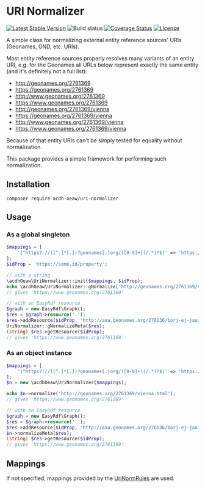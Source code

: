 # URI Normalizer

[![Latest Stable Version](https://poser.pugx.org/acdh-oeaw/uri-normalizer/v/stable)](https://packagist.org/packages/acdh-oeaw/uri-normalizer)
![Build status](https://github.com/acdh-oeaw/uriNormalizer/workflows/phpunit/badge.svg?branch=master)
[![Coverage Status](https://coveralls.io/repos/github/acdh-oeaw/uriNormalizer/badge.svg?branch=master)](https://coveralls.io/github/acdh-oeaw/uriNormalizer?branch=master)
[![License](https://poser.pugx.org/acdh-oeaw/uri-normalizer/license)](https://packagist.org/packages/acdh-oeaw/uri-normalizer)

A simple class for normalizing external entity reference sources' URIs (Geonames, GND, etc. URIs).

Most entity reference sources properly resolves many variants of an entity URI, e.g. for the Geonames 
all URLs below represent exactly the same entity (and it's definitely not a full list):

* http://geonames.org/2761369
* https://geonames.org/2761369
* http://www.geonames.org/2761369
* https://www.geonames.org/2761369
* http://geonames.org/2761369/vienna
* https://geonames.org/2761369/vienna
* http://www.geonames.org/2761369/vienna
* https://www.geonames.org/2761369/vienna

Because of that entity URIs can't be simply tested for equality without normalization.

This package provides a simple framework for performing such normalization.

## Installation

```
composer require acdh-oeaw/uri-normalizer
```

## Usage

### As a global singleton

```php
$mappings = [
    '|^https?://([^.]*[.])?geonames[.]org/([0-9]+)(/.*)?$|' => 'https://www.geonames.org/\2'
];
$idProp = 'https://some.id/property';

// with a string
\acdhOeaw\UriNormalizer::init($mappings, $idProp);
echo \acdhOeaw\UriNormalizer::gNormalize('http://geonames.org/2761369/vienna.html');
// gives 'https://www.geonames.org/2761369'

// with an EasyRdf resource
$graph = new EasyRdf\Graph();
$res = $graph->resource('.');
$res->addResource($idProp, 'http://aaa.geonames.org/276136/borj-ej-jaaiyat.html');
UriNormalizer::gNormalizeMeta($res);
(string) $res->getResource($idProp);
// gives 'https://www.geonames.org/2761369'
```
### As an object instance

```php
$mappings = [
    '|^https?://([^.]*[.])?geonames[.]org/([0-9]+)(/.*)?$|' => 'https://www.geonames.org/\2'
];
$n = new \acdhOeaw\UriNormalizer($mappings);

echo $n->normalize('http://geonames.org/2761369/vienna.html');
// gives 'https://www.geonames.org/2761369'

// with an EasyRdf resource
$graph = new EasyRdf\Graph();
$res = $graph->resource('.');
$res->addResource($idProp, 'http://aaa.geonames.org/276136/borj-ej-jaaiyat.html');
$n->normalizeMeta($res);
(string) $res->getResource($idProp);
// gives 'https://www.geonames.org/2761369'
```

## Mappings

If not specified, mappings provided by the [UriNormRules](https://github.com/acdh-oeaw/UriNormRules) are used.


